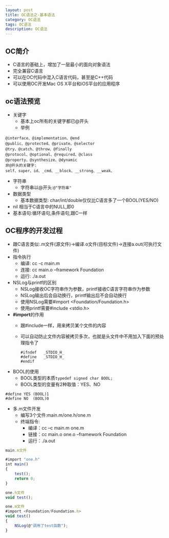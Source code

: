 ```yaml
---
layout: post
title: OC语法之-基本语法
category: OC语法
tags: OC语法
description: OC语法
---
```

## OC简介
* C语言的基础上，增加了一层最小的面向对象语法
* 完全兼容C语言
* 可以在OC代码中混入C语言代码，甚至是C++代码
* 可以使用OC开发Mac OS X平台和iOS平台的应用程序

## oc语法预览
* 关键字
    * 基本上oc所有的关键字都已@开头
    * 举例   
     
```
@interface、@implementation、@end 
@public、@protected、@private、@selector 
@try、@catch、@throw、@finally  
@protocol、@optional、@required、@class
@property、@synthesize、@dynamic           
非@开头的关键字:
self、super、id、_cmd、__block、__strong、__weak、
```

* 字符串
    * 字符串以@开头:`@"字符串"`
* 数据类型
    * 基本数据类型: char/int/double仅仅比C语言多了一个BOOL(YES/NO) 
* nil 相当于C语言中的NULL,即0
* 基本语句:循环语句,条件语句,跟C一样   

## OC程序的开发过程    
* 跟C语言类似:.m文件(源文件)->编译.o文件(目标文件)->连接a.out(可执行文件)
* 指令执行
    * 编译: cc -c main.m
    * 连接: cc main.o –framework Foundation
    * 运行: ./a.out 
* NSLog与printf的区别   
    * NSLog接收OC字符串作为参数，printf接收C语言字符串作为参数
    * NSLog输出后会自动换行，printf输出后不会自动换行
    * 使用NSLog需要#import <Foundation/Foundation.h>
    * 使用printf需要#include <stdio.h>
* **#import**的作用    
    * 跟#include一样，用来拷贝某个文件的内容
    * 可以自动防止文件内容被拷贝多次，也就是头文件中不用加入下面的预处理指令了  
    
      ```
      #ifndef 	_STDIO_H_
      #define	_STDIO_H_
      #endif
      ```
* BOOL的使用
    * BOOL类型的本质`typedef signed char BOOL;`
    * BOOL类型的变量有2种取值：YES、NO
    
```
#define YES (BOOL)1
#define NO  (BOOL)0
```

* 多.m文件开发
    * 编写3个文件:main.m/one.h/one.m 
    * 终端指令:
        * 编译：cc –c main.m one.m
        * 链接：cc main.o one.o –framework Foundation
        * 运行：./a.out
        
```javascript
main.m文件

#import "one.h"
int main()
{
    test();
    return 0;
}

one.h文件
void test();

one.m文件
#import <Foundation/Foundation.h>
void test()
{
    NSLog(@"调用了test函数");
}
```






